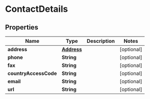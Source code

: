 

# ContactDetails


## Properties

Name | Type | Description | Notes
------------ | ------------- | ------------- | -------------
**address** | [**Address**](Address.md) |  |  [optional]
**phone** | **String** |  |  [optional]
**fax** | **String** |  |  [optional]
**countryAccessCode** | **String** |  |  [optional]
**email** | **String** |  |  [optional]
**url** | **String** |  |  [optional]



